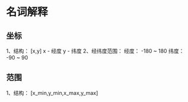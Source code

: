 # 名词解释

## 坐标

1、结构： [x,y] x - 经度 y - 纬度
2、经纬度范围：
经度： -180 ~ 180
纬度： -90 ~ 90

## 范围

1、结构： [x_min,y_min,x_max,y_max]
